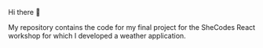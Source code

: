 Hi there 👋

My repository contains the code for my final project for the SheCodes React workshop for which I developed a weather application.

